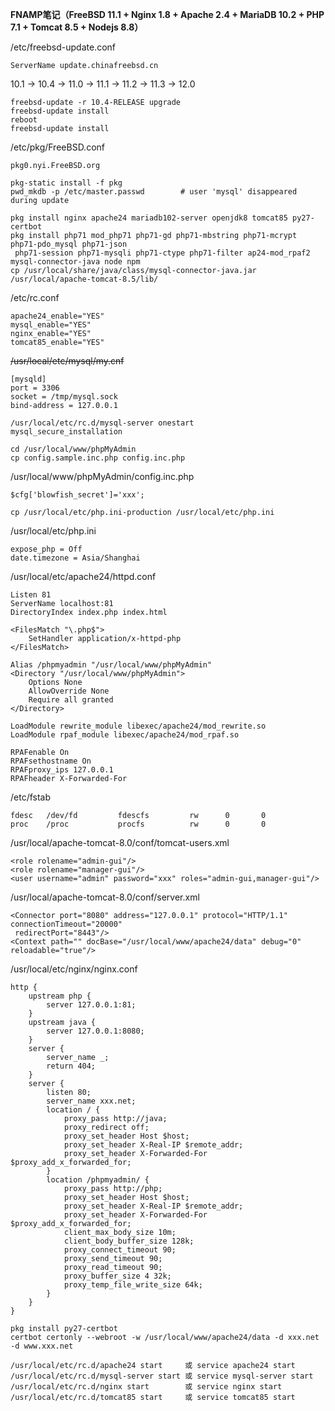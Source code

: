**FNAMP笔记（FreeBSD 11.1 + Nginx 1.8 + Apache 2.4 + MariaDB 10.2 + PHP 7.1 + Tomcat 8.5 + Nodejs 8.8）**

/etc/freebsd-update.conf
```
ServerName update.chinafreebsd.cn
```
10.1 -> 10.4 -> 11.0 -> 11.1 -> 11.2 -> 11.3 -> 12.0
```
freebsd-update -r 10.4-RELEASE upgrade
freebsd-update install
reboot
freebsd-update install
```
/etc/pkg/FreeBSD.conf
```
pkg0.nyi.FreeBSD.org
```
```
pkg-static install -f pkg
pwd_mkdb -p /etc/master.passwd        # user 'mysql' disappeared during update
```
```
pkg install nginx apache24 mariadb102-server openjdk8 tomcat85 py27-certbot
pkg install php71 mod_php71 php71-gd php71-mbstring php71-mcrypt php71-pdo_mysql php71-json
 php71-session php71-mysqli php71-ctype php71-filter ap24-mod_rpaf2 mysql-connector-java node npm
cp /usr/local/share/java/class/mysql-connector-java.jar /usr/local/apache-tomcat-8.5/lib/
```
/etc/rc.conf
```
apache24_enable="YES"
mysql_enable="YES"
nginx_enable="YES"
tomcat85_enable="YES"
```
~~/usr/local/etc/mysql/my.cnf~~
```
[mysqld]
port = 3306
socket = /tmp/mysql.sock
bind-address = 127.0.0.1
```
```
/usr/local/etc/rc.d/mysql-server onestart
mysql_secure_installation

cd /usr/local/www/phpMyAdmin
cp config.sample.inc.php config.inc.php
```
/usr/local/www/phpMyAdmin/config.inc.php
```
$cfg['blowfish_secret']='xxx';
```
```
cp /usr/local/etc/php.ini-production /usr/local/etc/php.ini
```
/usr/local/etc/php.ini
```
expose_php = Off
date.timezone = Asia/Shanghai
```
/usr/local/etc/apache24/httpd.conf
```
Listen 81
ServerName localhost:81
DirectoryIndex index.php index.html

<FilesMatch "\.php$">
    SetHandler application/x-httpd-php
</FilesMatch>

Alias /phpmyadmin "/usr/local/www/phpMyAdmin"
<Directory "/usr/local/www/phpMyAdmin">
    Options None
    AllowOverride None
    Require all granted
</Directory>
```
```
LoadModule rewrite_module libexec/apache24/mod_rewrite.so
LoadModule rpaf_module libexec/apache24/mod_rpaf.so

RPAFenable On
RPAFsethostname On
RPAFproxy_ips 127.0.0.1
RPAFheader X-Forwarded-For
```
/etc/fstab
```
fdesc   /dev/fd         fdescfs         rw      0       0
proc    /proc           procfs          rw      0       0
```
/usr/local/apache-tomcat-8.0/conf/tomcat-users.xml
```
<role rolename="admin-gui"/>
<role rolename="manager-gui"/>
<user username="admin" password="xxx" roles="admin-gui,manager-gui"/>
```
/usr/local/apache-tomcat-8.0/conf/server.xml
```
<Connector port="8080" address="127.0.0.1" protocol="HTTP/1.1" connectionTimeout="20000"
 redirectPort="8443"/>
<Context path="" docBase="/usr/local/www/apache24/data" debug="0" reloadable="true"/>
```
/usr/local/etc/nginx/nginx.conf
```
http {
    upstream php {
        server 127.0.0.1:81;
    }
    upstream java {
        server 127.0.0.1:8080;
    }
    server {
        server_name _;
        return 404;
    }
    server {
        listen 80;
        server_name xxx.net;
        location / {
            proxy_pass http://java;
            proxy_redirect off;
            proxy_set_header Host $host;
            proxy_set_header X-Real-IP $remote_addr;
            proxy_set_header X-Forwarded-For $proxy_add_x_forwarded_for;
        }
        location /phpmyadmin/ {
            proxy_pass http://php;
            proxy_set_header Host $host;
            proxy_set_header X-Real-IP $remote_addr;
            proxy_set_header X-Forwarded-For $proxy_add_x_forwarded_for;
            client_max_body_size 10m;
            client_body_buffer_size 128k;
            proxy_connect_timeout 90;
            proxy_send_timeout 90;
            proxy_read_timeout 90;
            proxy_buffer_size 4 32k;
            proxy_temp_file_write_size 64k;
        }
    }
}
```
```
pkg install py27-certbot
certbot certonly --webroot -w /usr/local/www/apache24/data -d xxx.net -d www.xxx.net
```
```
/usr/local/etc/rc.d/apache24 start     或 service apache24 start
/usr/local/etc/rc.d/mysql-server start 或 service mysql-server start
/usr/local/etc/rc.d/nginx start        或 service nginx start
/usr/local/etc/rc.d/tomcat85 start     或 service tomcat85 start
```
